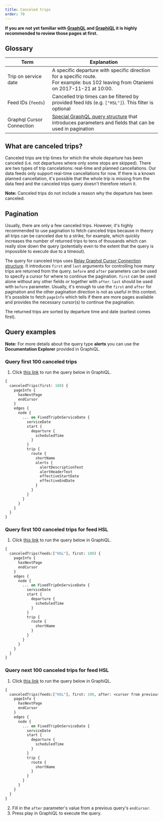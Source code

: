 ```yaml
---
title: Canceled trips
order: 70
---
```


**If you are not yet familiar with [GraphQL](../0-graphql) and [GraphiQL](../1-graphiql) it is highly recommended to review those pages at first.**

## Glossary

| Term                                    | Explanation                             |
|-----------------------------------------|-----------------------------------------|
| Trip on service date                    | A specific departure with specific direction for a specific route.<br/>For example: bus 102 leaving from Otaniemi on 2017-11-21 at 10:00. |
| Feed IDs (`feeds`)                      | Cancelled trip times can be filtered by provided feed Ids (e.g. `["HSL"]`). This filter is optional |
| Graphql Cursor Connection               | [Special GraphQL query structure](https://relay.dev/graphql/connections.htm) that introduces parameters and fields that can be used in pagination |


## What are canceled trips?

Canceled trips are trip times for which the whole departure has been canceled (i.e. not departures where only some stops are skipped). There are two types of trip cancelations: real-time and planned cancellations. Our data feeds only support real-time cancellations for now. If there is a known planned cancellation, it's possible that the whole trip is missing from the data feed and the canceled trips query doesn't therefore return it.

**Note:** Canceled trips do not include a reason why the departure has been canceled.

## Pagination

Usually, there are only a few canceled trips. However, it's highly recommended to use pagination to fetch canceled trips because in theory all trips can be canceled due to a strike, for example, which quickly increases the number of returned trips to tens of thousands which can really slow down the query (potentially even to the extent that the query is impossible to execute due to a timeout).

The query for canceled trips uses [Relay Graphql Cursor Connection structure](https://relay.dev/graphql/connections.htm). It introduces `first` and `last` arguments for controlling how many trips are returned from the query. `before` and `after` parameters can be used to specify a cursor for where to continue the pagination. `first` can be used alone without any other fields or together with `after`. `last` should be used with `before` parameter. Usually, it's enough to use the `first` and `after` for pagination and the other pagination direction is not as useful in this context. It's possible to fetch `pageInfo` which tells if there are more pages available and provides the necessary cursor(s) to continue the pagination.

The returned trips are sorted by departure time and date (earliest comes first).

## Query examples

**Note:** For more details about the query type **alerts** you can use the **Documentation Explorer** provided in GraphiQL.

### Query first 100 canceled trips

1. Click [this link](https://api.digitransit.fi/graphiql/hsl/v2?query=%257B%250A%2520%2520canceledTrips%28first%253A%2520100%29%2520%257B%250A%2520%2520%2520%2520pageInfo%2520%257B%250A%2520%2520%2520%2520%2520%2520hasNextPage%250A%2520%2520%2520%2520%2520%2520endCursor%250A%2520%2520%2520%2520%257D%250A%2520%2520%2520%2520edges%2520%257B%250A%2520%2520%2520%2520%2520%2520node%2520%257B%250A%2520%2520%2520%2520%2520%2520%2520%2520...%2520on%2520FixedTripOnServiceDate%2520%257B%250A%2520%2520%2520%2520%2520%2520%2520%2520%2520%2520serviceDate%250A%2520%2520%2520%2520%2520%2520%2520%2520%2520%2520start%2520%257B%250A%2520%2520%2520%2520%2520%2520%2520%2520%2520%2520%2520%2520departure%2520%257B%250A%2520%2520%2520%2520%2520%2520%2520%2520%2520%2520%2520%2520%2520%2520scheduledTime%250A%2520%2520%2520%2520%2520%2520%2520%2520%2520%2520%2520%2520%257D%250A%2520%2520%2520%2520%2520%2520%2520%2520%2520%2520%257D%250A%2520%2520%2520%2520%2520%2520%2520%2520%2520%2520trip%2520%257B%250A%2520%2520%2520%2520%2520%2520%2520%2520%2520%2520%2520%2520route%2520%257B%250A%2520%2520%2520%2520%2520%2520%2520%2520%2520%2520%2520%2520%2520%2520shortName%250A%2520%2520%2520%2520%2520%2520%2520%2520%2520%2520%2520%2520%2520%2520alerts%2520%257B%250A%2520%2520%2520%2520%2520%2520%2520%2520%2520%2520%2520%2520%2520%2520%2520%2520alertDescriptionText%250A%2520%2520%2520%2520%2520%2520%2520%2520%2520%2520%2520%2520%2520%2520%2520%2520alertHeaderText%250A%2520%2520%2520%2520%2520%2520%2520%2520%2520%2520%2520%2520%2520%2520%2520%2520effectiveStartDate%250A%2520%2520%2520%2520%2520%2520%2520%2520%2520%2520%2520%2520%2520%2520%2520%2520effectiveEndDate%250A%2520%2520%2520%2520%2520%2520%2520%2520%2520%2520%2520%2520%2520%2520%257D%250A%2520%2520%2520%2520%2520%2520%2520%2520%2520%2520%2520%2520%257D%250A%2520%2520%2520%2520%2520%2520%2520%2520%2520%2520%257D%250A%2520%2520%2520%2520%2520%2520%2520%2520%257D%250A%2520%2520%2520%2520%2520%2520%257D%250A%2520%2520%2520%2520%257D%250A%2520%2520%257D%250A%257D) to run the query below in GraphiQL.

```graphql
{
  canceledTrips(first: 100) {
    pageInfo {
      hasNextPage
      endCursor
    }
    edges {
      node {
        ... on FixedTripOnServiceDate {
          serviceDate
          start {
            departure {
              scheduledTime
            }
          }
          trip {
            route {
              shortName
              alerts {
                alertDescriptionText
                alertHeaderText
                effectiveStartDate
                effectiveEndDate
              }
            }
          }
        }
      }
    }
  }
}
```

### Query first 100 canceled trips for feed HSL

1. Click [this link](https://api.digitransit.fi/graphiql/hsl/v2?query=%257B%250A%2520%2520canceledTrips%28feeds%253A%255B%2522HSL%2522%255D%252C%2520first%253A%2520100%29%2520%257B%250A%2520%2520%2520%2520pageInfo%2520%257B%250A%2520%2520%2520%2520%2520%2520hasNextPage%250A%2520%2520%2520%2520%2520%2520endCursor%250A%2520%2520%2520%2520%257D%250A%2520%2520%2520%2520edges%2520%257B%250A%2520%2520%2520%2520%2520%2520node%2520%257B%250A%2520%2520%2520%2520%2520%2520%2520%2520...%2520on%2520FixedTripOnServiceDate%2520%257B%250A%2520%2520%2520%2520%2520%2520%2520%2520%2520%2520serviceDate%250A%2520%2520%2520%2520%2520%2520%2520%2520%2520%2520start%2520%257B%250A%2520%2520%2520%2520%2520%2520%2520%2520%2520%2520%2520%2520departure%2520%257B%250A%2520%2520%2520%2520%2520%2520%2520%2520%2520%2520%2520%2520%2520%2520scheduledTime%250A%2520%2520%2520%2520%2520%2520%2520%2520%2520%2520%2520%2520%257D%250A%2520%2520%2520%2520%2520%2520%2520%2520%2520%2520%257D%250A%2520%2520%2520%2520%2520%2520%2520%2520%2520%2520trip%2520%257B%250A%2520%2520%2520%2520%2520%2520%2520%2520%2520%2520%2520%2520route%2520%257B%250A%2520%2520%2520%2520%2520%2520%2520%2520%2520%2520%2520%2520%2520%2520shortName%250A%2520%2520%2520%2520%2520%2520%2520%2520%2520%2520%2520%2520%257D%250A%2520%2520%2520%2520%2520%2520%2520%2520%2520%2520%257D%250A%2520%2520%2520%2520%2520%2520%2520%2520%257D%250A%2520%2520%2520%2520%2520%2520%257D%250A%2520%2520%2520%2520%257D%250A%2520%2520%257D%250A%257D%250A) to run the query below in GraphiQL.

```graphql
{
  canceledTrips(feeds:["HSL"], first: 100) {
    pageInfo {
      hasNextPage
      endCursor
    }
    edges {
      node {
        ... on FixedTripOnServiceDate {
          serviceDate
          start {
            departure {
              scheduledTime
            }
          }
          trip {
            route {
              shortName
            }
          }
        }
      }
    }
  }
}
```

### Query next 100 canceled trips for feed HSL

1. Click [this link](https://api.digitransit.fi/graphiql/hsl/v2?query=%257B%250A%2520%2520canceledTrips%28feeds%253A%255B%2522HSL%2522%255D%252C%2520first%253A%2520100%252C%2520after%253A%2520%253Ccursor%2520from%2520previous%2520query%27s%2520endCursor%253E%29%2520%257B%250A%2520%2520%2520%2520pageInfo%2520%257B%250A%2520%2520%2520%2520%2520%2520hasNextPage%250A%2520%2520%2520%2520%2520%2520endCursor%250A%2520%2520%2520%2520%257D%250A%2520%2520%2520%2520edges%2520%257B%250A%2520%2520%2520%2520%2520%2520node%2520%257B%250A%2520%2520%2520%2520%2520%2520%2520%2520...%2520on%2520FixedTripOnServiceDate%2520%257B%250A%2520%2520%2520%2520%2520%2520%2520%2520%2520%2520serviceDate%250A%2520%2520%2520%2520%2520%2520%2520%2520%2520%2520start%2520%257B%250A%2520%2520%2520%2520%2520%2520%2520%2520%2520%2520%2520%2520departure%2520%257B%250A%2520%2520%2520%2520%2520%2520%2520%2520%2520%2520%2520%2520%2520%2520scheduledTime%250A%2520%2520%2520%2520%2520%2520%2520%2520%2520%2520%2520%2520%257D%250A%2520%2520%2520%2520%2520%2520%2520%2520%2520%2520%257D%250A%2520%2520%2520%2520%2520%2520%2520%2520%2520%2520trip%2520%257B%250A%2520%2520%2520%2520%2520%2520%2520%2520%2520%2520%2520%2520route%2520%257B%250A%2520%2520%2520%2520%2520%2520%2520%2520%2520%2520%2520%2520%2520%2520shortName%250A%2520%2520%2520%2520%2520%2520%2520%2520%2520%2520%2520%2520%257D%250A%2520%2520%2520%2520%2520%2520%2520%2520%2520%2520%257D%250A%2520%2520%2520%2520%2520%2520%2520%2520%257D%250A%2520%2520%2520%2520%2520%2520%257D%250A%2520%2520%2520%2520%257D%250A%2520%2520%257D%250A%257D%250A) to run the query below in GraphiQL.

```graphql
{
  canceledTrips(feeds:["HSL"], first: 100, after: <cursor from previous query's endCursor>) {
    pageInfo {
      hasNextPage
      endCursor
    }
    edges {
      node {
        ... on FixedTripOnServiceDate {
          serviceDate
          start {
            departure {
              scheduledTime
            }
          }
          trip {
            route {
              shortName
            }
          }
        }
      }
    }
  }
}
```

2. Fill in the `after` parameter's value from a previous query's `endCursor`.
3. Press play in GraphiQL to execute the query.
